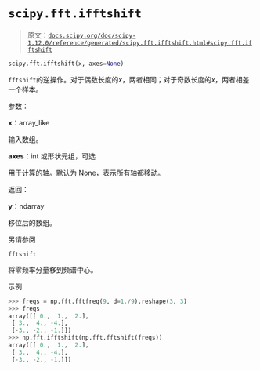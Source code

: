 # `scipy.fft.ifftshift`

> 原文：[`docs.scipy.org/doc/scipy-1.12.0/reference/generated/scipy.fft.ifftshift.html#scipy.fft.ifftshift`](https://docs.scipy.org/doc/scipy-1.12.0/reference/generated/scipy.fft.ifftshift.html#scipy.fft.ifftshift)

```py
scipy.fft.ifftshift(x, axes=None)
```

`fftshift`的逆操作。对于偶数长度的*x*，两者相同；对于奇数长度的*x*，两者相差一个样本。

参数：

**x**：array_like

输入数组。

**axes**：int 或形状元组，可选

用于计算的轴。默认为 None，表示所有轴都移动。

返回：

**y**：ndarray

移位后的数组。

另请参阅

`fftshift`

将零频率分量移到频谱中心。

示例

```py
>>> freqs = np.fft.fftfreq(9, d=1./9).reshape(3, 3)
>>> freqs
array([[ 0.,  1.,  2.],
 [ 3.,  4., -4.],
 [-3., -2., -1.]])
>>> np.fft.ifftshift(np.fft.fftshift(freqs))
array([[ 0.,  1.,  2.],
 [ 3.,  4., -4.],
 [-3., -2., -1.]]) 
```

